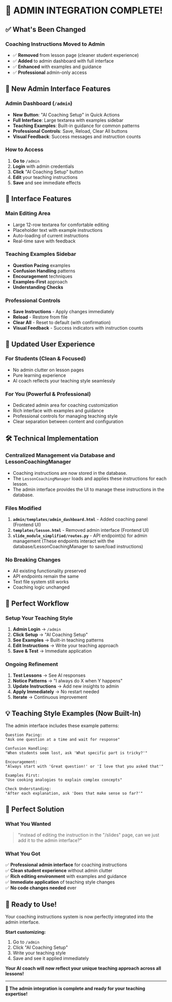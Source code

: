 # 🎉 **ADMIN INTEGRATION COMPLETE!**

## ✅ **What's Been Changed**

### **Coaching Instructions Moved to Admin**
- ✅ **Removed** from lesson page (cleaner student experience)
- ✅ **Added** to admin dashboard with full interface
- ✅ **Enhanced** with examples and guidance
- ✅ **Professional** admin-only access

## 🎯 **New Admin Interface Features**

### **Admin Dashboard (`/admin`)**
- **New Button**: "AI Coaching Setup" in Quick Actions
- **Full Interface**: Large textarea with examples sidebar
- **Teaching Examples**: Built-in guidance for common patterns
- **Professional Controls**: Save, Reload, Clear All buttons
- **Visual Feedback**: Success messages and instruction counts

### **How to Access**
1. **Go to** `/admin` 
2. **Login** with admin credentials
3. **Click** "AI Coaching Setup" button
4. **Edit** your teaching instructions
5. **Save** and see immediate effects

## 🎨 **Interface Features**

### **Main Editing Area**
- Large 12-row textarea for comfortable editing
- Placeholder text with example instructions
- Auto-loading of current instructions
- Real-time save with feedback

### **Teaching Examples Sidebar**
- **Question Pacing** examples
- **Confusion Handling** patterns  
- **Encouragement** techniques
- **Examples-First** approach
- **Understanding Checks**

### **Professional Controls**
- **Save Instructions** - Apply changes immediately
- **Reload** - Restore from file
- **Clear All** - Reset to default (with confirmation)
- **Visual Feedback** - Success indicators with instruction counts

## 🔄 **Updated User Experience**

### **For Students** (Clean & Focused)
- No admin clutter on lesson pages
- Pure learning experience
- AI coach reflects your teaching style seamlessly

### **For You** (Powerful & Professional)
- Dedicated admin area for coaching customization
- Rich interface with examples and guidance
- Professional controls for managing teaching style
- Clear separation between content and configuration

## 🛠️ **Technical Implementation**

### **Centralized Management via Database and LessonCoachingManager**
- Coaching instructions are now stored in the database.
- The `LessonCoachingManager` loads and applies these instructions for each lesson.
- The admin interface provides the UI to manage these instructions in the database.

### **Files Modified**
1. **`admin/templates/admin_dashboard.html`** - Added coaching panel (Frontend UI)
2. **`templates/lesson.html`** - Removed admin interface (Frontend UI)
3. **`slide_module_simplified/routes.py`** - API endpoint(s) for admin management (These endpoints interact with the database/LessonCoachingManager to save/load instructions)

### **No Breaking Changes**
- All existing functionality preserved
- API endpoints remain the same
- Text file system still works
- Coaching logic unchanged

## 🎯 **Perfect Workflow**

### **Setup Your Teaching Style**
1. **Admin Login** → `/admin`
2. **Click Setup** → "AI Coaching Setup" 
3. **See Examples** → Built-in teaching patterns
4. **Edit Instructions** → Write your teaching approach
5. **Save & Test** → Immediate application

### **Ongoing Refinement**
1. **Test Lessons** → See AI responses
2. **Notice Patterns** → "I always do X when Y happens"
3. **Update Instructions** → Add new insights to admin
4. **Apply Immediately** → No restart needed
5. **Iterate** → Continuous improvement

## 💡 **Teaching Style Examples (Now Built-In)**

The admin interface includes these example patterns:

```
Question Pacing:
"Ask one question at a time and wait for response"

Confusion Handling:
"When students seem lost, ask 'What specific part is tricky?'"

Encouragement:
"Always start with 'Great question!' or 'I love that you asked that'"

Examples First:
"Use cooking analogies to explain complex concepts"

Check Understanding:
"After each explanation, ask 'Does that make sense so far?'"
```

## 🎉 **Perfect Solution**

### **What You Wanted**
> "instead of editing the instruction in the "/slides" page, can we just add it to the admin interface?"

### **What You Got**
✅ **Professional admin interface** for coaching instructions  
✅ **Clean student experience** without admin clutter  
✅ **Rich editing environment** with examples and guidance  
✅ **Immediate application** of teaching style changes  
✅ **No code changes needed** ever  

## 🚀 **Ready to Use!**

Your coaching instructions system is now perfectly integrated into the admin interface. 

**Start customizing:**
1. Go to `/admin`
2. Click "AI Coaching Setup"
3. Write your teaching style
4. Save and see it applied immediately

**Your AI coach will now reflect your unique teaching approach across all lessons!**

---

**🎯 The admin integration is complete and ready for your teaching expertise!**

